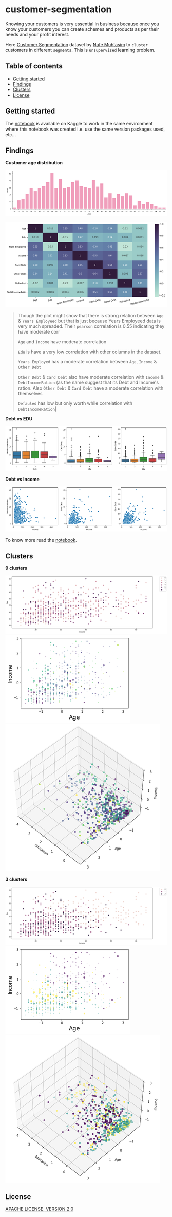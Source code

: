 # customer-segmentation

Knowing your customers is very essential in business because once you know your customers you can create schemes and products as per their needs and your profit interest.

Here [Customer Segmentation](https://www.kaggle.com/nafemuhtasim/customer-segmentation) dataset by [Nafe Muhtasim](https://www.kaggle.com/nafemuhtasim) to `cluster` customers in different `segments`. This is `unsupervised` learning problem.

## Table of contents

- [Getting started](#getting-started)
- [Findings](#findings)
- [Clusters](#clusters)
- [License](#license)

## Getting started

The [notebook](https://www.kaggle.com/akashsdas/customer-segmentation) is available on Kaggle to work in the same environment where this notebook was created i.e. use the same version packages used, etc...

## Findings

**Customer age distribution**

![](./docs/imgs/customer-age-range.png)

![](./docs/imgs/corr.png)

> Though the plot might show that there is strong relation between `Age` & `Years Employeed` but that is just because Years Employeed data is very much spreaded. Their `pearson` correlation is 0.55 indicating they have moderate corr
>
> `Age` and `Income` have moderate correlation
>
> `Edu` is have a very low correlation with other columns in the dataset.
>
> `Years Employed` has a moderate correlation between `Age`, `Income` & `Other Debt`
>
> `Other Debt` & `Card Debt` also have moderate correlation with `Income` & `DebtIncomeRation` (as the name suggest that its Debt and Income's ration. Also `Other Debt` & `Card Debt` have a moderate correlation with themselves
>
> `Defauled` has low but only worth while correlation with `DebtIncomeRation`|

**Debt vs EDU**

![](./docs/imgs/debt-vs-edu.png)

**Debt vs Income**

![](./docs/imgs/debt-vs-income.png)

To know more read the [notebook](./notebook.ipynb).

## Clusters

**9 clusters**

![](./docs/imgs/segmentation4.png)
![](./docs/imgs/segmentation5.png)
![](./docs/imgs/segmentation6.png)

**3 clusters**

![](./docs/imgs/segmentation3.png)
![](./docs/imgs/segmentation2.png)
![](./docs/imgs/segmentation1.png)

## License

[APACHE LICENSE, VERSION 2.0](./LICENSE)

